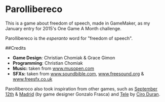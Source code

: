 # Parollibereco
This is a game about freedom of speech, made in GameMaker, as my January entry for 2015's One Game A Month challenge.

Parollibereco is the *esperanto* word for "freedom of speech".

##Credits

* **Game Design**: Christian Chomiak & Grace Gimon
* **Programming**: Christian Chomiak
* **Music:** taken from www.musopen.com
* **SFXs:** taken from www.soundbible.com, www.freesound.org & www.freesfx.co.uk

Parolliberoco also took inspiration from other games, such as [September 12th](http://www.newsgaming.com/games/index12.htm) & [Madrid](http://www.newsgaming.com/games/madrid/index.html) (by game designer Gonzalo Frasca) and [Tele](https://github.com/chiguire/Tele) by [Ciro Duran](http://www.ciroduran.com/).
